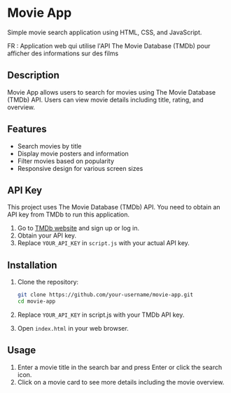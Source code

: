 # Movie App

Simple movie search application using HTML, CSS, and JavaScript.

FR : Application web qui utilise l'API The Movie Database (TMDb) pour afficher des informations sur des films

## Description

Movie App allows users to search for movies using The Movie Database (TMDb) API. Users can view movie details including title, rating, and overview.

## Features

- Search movies by title
- Display movie posters and information
- Filter movies based on popularity
- Responsive design for various screen sizes

## API Key

This project uses The Movie Database (TMDb) API. You need to obtain an API key from TMDb to run this application.

1. Go to [TMDb website](https://www.themoviedb.org/documentation/api) and sign up or log in.
2. Obtain your API key.
3. Replace `YOUR_API_KEY` in `script.js` with your actual API key.

## Installation

1. Clone the repository:

   ```bash
   git clone https://github.com/your-username/movie-app.git
   cd movie-app
2. Replace `YOUR_API_KEY` in script.js with your TMDb API key.

3. Open `index.html` in your web browser.

## Usage

1. Enter a movie title in the search bar and press Enter or click the search icon.
2. Click on a movie card to see more details including the movie overview.